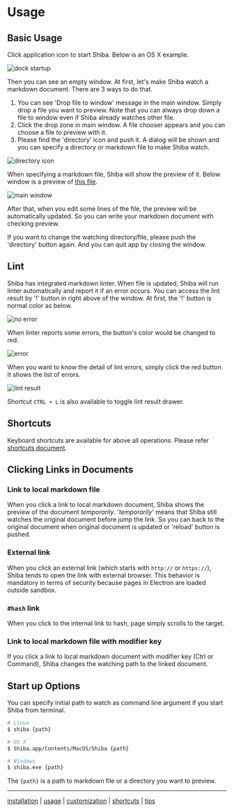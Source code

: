Usage
=====

## Basic Usage

Click application icon to start Shiba.  Below is an OS X example.

![dock startup](https://raw.githubusercontent.com/rhysd/ss/master/Shiba/dock.png)

Then you can see an empty window.  At first, let's make Shiba watch a markdown document.  There are 3 ways to do that.

1. You can see 'Drop file to window' message in the main window. Simply drop a file you want to preview.  Note that you can always drop down a file to window even if Shiba already watches other file.
2. Click the drop zone in main window.  A file chooser appears and you can choose a file to preview with it.
3. Please find the 'directory' icon and push it.  A dialog will be shown and you can specify a directory or markdown file to make Shiba watch.

![directory icon](https://raw.githubusercontent.com/rhysd/ss/master/Shiba/menu-no-error.png)

When specifying a markdown file, Shiba will show the preview of it.  Below window is a preview of [this file](https://gist.github.com/rhysd/ffe61ad01f9a7a9fe69f).

![main window](https://raw.githubusercontent.com/rhysd/ss/master/Shiba/window-main.png)

After that, when you edit some lines of the file, the preview will be automatically updated.  So you can write your markdown document with checking preview.

If you want to change the watching directory/file, please push the 'directory' button again.  And you can quit app by closing the window.


## Lint

Shiba has integrated markdown linter.  When file is updated, Shiba will run linter automatically and report it if an error occurs.  You can access the lint result by '!' button in right above of the window.
At first, the '!' button is normal color as below.

![no error](https://raw.githubusercontent.com/rhysd/ss/master/Shiba/menu-no-error.png)

When linter reports some errors, the button's color would be changed to red.

![error](https://raw.githubusercontent.com/rhysd/ss/master/Shiba/menu-errors.png)

When you want to know the detail of lint errors, simply click the red button.  It shows the list of errors.

![lint result](https://raw.githubusercontent.com/rhysd/ss/master/Shiba/window-lint.png)

Shortcut `CTRL + L` is also available to toggle lint result drawer.

## Shortcuts

Keyboard shortcuts are available for above all operations.
Please refer [shortcuts document](shortcuts.md).

## Clicking Links in Documents

### Link to local markdown file

When you click a link to local markdown document, Shiba shows the preview of the document _temporarily_.
'_temporarily_' means that Shiba still watches the original document before jump the link.  So you can back to the original document when original document is updated or 'reload' button is pushed.

### External link

When you click an external link (which starts with `http://` or `https://`), Shiba tends to open the link with external browser.  This behavior is mandatory in terms of security because pages in Electron are loaded outside sandbox.

### `#hash` link

When you click to the internal link to hash, page simply scrolls to the target.

### Link to local markdown file with modifier key

If you click a link to local markdown document with modifier key (Ctrl or Command), Shiba changes the watching path to the linked document.

## Start up Options

You can specify initial path to watch as command line argument if you start Shiba from terminal.

```sh
# Linux
$ shiba {path}

# OS X
$ Shiba.app/Contents/MacOS/Shiba {path}

# Windows
$ shiba.exe {path}
```

The `{path}` is a path to markdown file or a directory you want to preview.


-----------------
[installation](installation.md) | [usage](usage.md) | [customization](customization.md) | [shortcuts](shortcuts.md) | [tips](tips.md)

